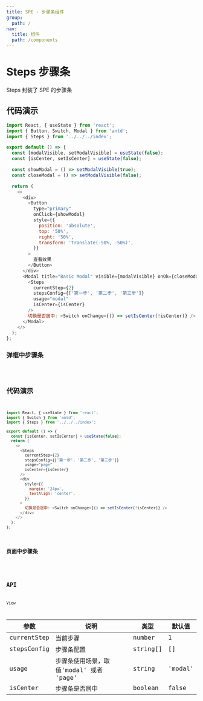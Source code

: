 ```yaml
---
title: SPE - 步骤条组件
group:
  path: /
nav:
  title: 组件
  path: /components
---
```


# Steps 步骤条

Steps 封装了 SPE 的步骤条

## 代码演示

```javascript
import React, { useState } from 'react';
import { Button, Switch, Modal } from 'antd';
import { Steps } from '../../../index';

export default () => {
  const [modalVisible, setModalVisible] = useState(false);
  const [isCenter, setIsCenter] = useState(false);

  const showModal = () => setModalVisible(true);
  const closeModal = () => setModalVisible(false);

  return (
    <>
      <div>
        <Button
          type="primary"
          onClick={showModal}
          style={{
            position: 'absolute',
            top: '50%',
            right: '50%',
            transform: 'translate(-50%, -50%)',
          }}
        >
          查看效果
        </Button>
      </div>
      <Modal title="Basic Modal" visible={modalVisible} onOk={closeModal} onCancel={closeModal}>
        <Steps
          currentStep={2}
          stepsConfig={['第一步', '第二步', '第三步']}
          usage="modal"
          isCenter={isCenter}
        />
        切换是否居中: <Switch onChange={() => setIsCenter(!isCenter)} />
      </Modal>
    </>
  );
};
```

### 弹框中步骤条

<code src="./demos/modal.tsx" iframe="500px" />

## 代码演示

```javascript
import React, { useState } from 'react';
import { Switch } from 'antd';
import { Steps } from '../../../index';

export default () => {
  const [isCenter, setIsCenter] = useState(false);
  return (
    <>
      <Steps
        currentStep={2}
        stepsConfig={['第一步', '第二步', '第三步']}
        usage="page"
        isCenter={isCenter}
      />
      <div
        style={{
          margin: '24px',
          textAlign: 'center',
        }}
      >
        切换是否居中: <Switch onChange={() => setIsCenter(!isCenter)} />
      </div>
    </>
  );
};
```

### 页面中步骤条

<code src="./demos/page.tsx" iframe="200px"/>

## API

View

| 参数        | 说明                                    | 类型     | 默认值  |
| ----------- | --------------------------------------- | -------- | ------- |
| currentStep | 当前步骤                                | number   | 1       |
| stepsConfig | 步骤条配置                              | string[] | []      |
| usage       | 步骤条使用场景，取值'modal' 或者 'page' | string   | 'modal' |
| isCenter    | 步骤条是否居中                          | boolean  | false   |
